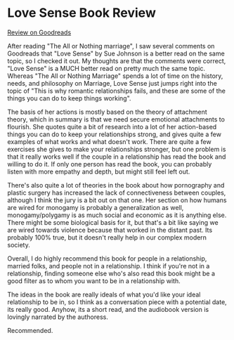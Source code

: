 # Love Sense Book Review
[Review on Goodreads](https://www.goodreads.com/review/show/5909849831)

After reading "The All or Nothing marriage", I saw several comments on Goodreads that "Love Sense" by Sue Johnson is a better read on the same topic, so I checked it out.  My thoughts are that the comments were correct, "Love Sense" is a MUCH better read on pretty much the same topic.  Whereas "The All or Nothing Marriage" spends a lot of time on the history, needs, and philosophy on Marriage, Love Sense just jumps right into the topic of "This is why romantic relationships fails, and these are some of the things you can do to keep things working".

The basis of her actions is mostly based on the theory of attachment theory, which in summary is that we need secure emotional attachments to flourish.  She quotes quite a bit of research into a lot of her action-based things you can do to keep your relationships strong, and gives quite a few examples of what works and what doesn't work.  There are quite a few exercises she gives to make your relationships stronger, but one problem is that it really works well if the couple in a relationship has read the book and willing to do it.  If only one person has read the book, you can probably listen with more empathy and depth, but might still feel left out.

There's also quite a lot of theories in the book about how pornography and plastic surgery has increased the lack of connectiveness between couples, although I think the jury is a bit out on that one.  Her section on how humans are wired for monogamy is probably a generalization as well, monogamy/polygamy is as much social and economic as it is anything else.  There might be some biological basis for it, but that's a bit like saying we are wired towards violence because that worked in the distant past.   Its probably 100% true, but it doesn't really help in our complex modern society.

Overall, I do highly recommend this book for people in a relationship, married folks, and people not in a relationship.  I think if you're not in a relationship, finding someone else who's also read this book might be a good filter as to whom you want to be in a relationship with.

The ideas in the book are really ideals of what you'd like your ideal relationship to be in, so I think as a conversation piece with a potential date, its really good.  Anyhow, its a short read, and the audiobook version is lovingly narrated by the authoress.  

Recommended.